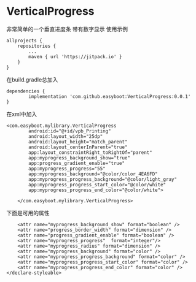 # VerticalProgress
非常简单的一个垂直进度条
带有数字显示
使用示例

	allprojects {
		repositories {
			...
			maven { url 'https://jitpack.io' }
		}
	}
  
  在build.gradle总加入
  
  	dependencies {
	        implementation 'com.github.easyboot:VerticalProgress:0.0.1'
	}
  
  
  在xml中加入
  
    <com.easyboot.mylibrary.VerticalProgress
            android:id="@+id/vpb_Printing"
            android:layout_width="25dp"
            android:layout_height="match_parent"
            android:layout_centerInParent="true"
            app:layout_constraintRight_toRightOf="parent"
            app:myprogress_background_show="true"
            app:progress_gradient_enable="true"
            app:myprogress_progress="55"
            app:myprogress_background="@color/color_4EA6FD"
            app:myprogress_progress_background="@color/light_gray"
            app:myprogress_progress_start_color="@color/white"
            app:myprogress_progress_end_color="@color/white">

        </com.easyboot.mylibrary.VerticalProgress>
        
  
下面是可用的属性

  <declare-styleable name="verticalProgress"> 

        <attr name="myprogress_background_show" format="boolean" />
        <attr name="progress_border_width" format="dimension" />
        <attr name="progress_gradient_enable" format="boolean" />
        <attr name="myprogress_progress"  format="integer"/>
        <attr name="myprogress_radius" format="dimension" />
        <attr name="myprogress_background" format="color" />
        <attr name="myprogress_progress_background" format="color" />
        <attr name="myprogress_progress_start_color" format="color" />
        <attr name="myprogress_progress_end_color" format="color" />
    </declare-styleable>
